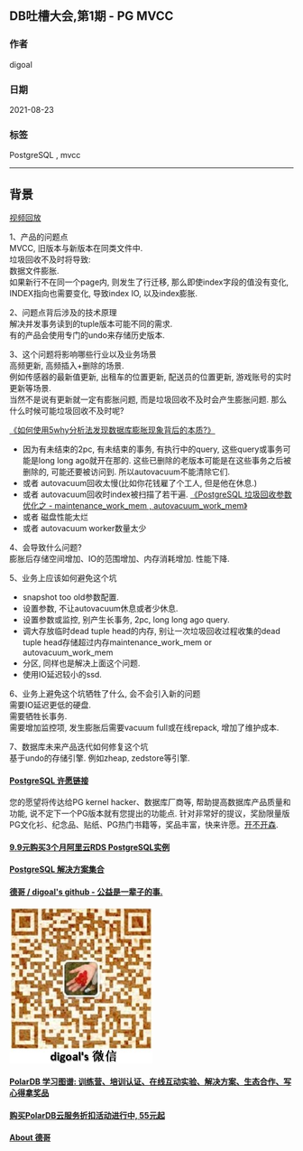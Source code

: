 ## DB吐槽大会,第1期 - PG MVCC       
        
### 作者        
digoal        
        
### 日期        
2021-08-23        
        
### 标签        
PostgreSQL , mvcc         
        
----        
        
## 背景        
[视频回放](https://www.bilibili.com/video/BV1Rv411N7Lt/)  
  
1、产品的问题点    
MVCC, 旧版本与新版本在同类文件中.   
垃圾回收不及时将导致:   
数据文件膨胀.  
如果新行不在同一个page内, 则发生了行迁移, 那么即使index字段的值没有变化, INDEX指向也需要变化, 导致index IO, 以及index膨胀.  
    
2、问题点背后涉及的技术原理    
解决并发事务读到的tuple版本可能不同的需求.   
有的产品会使用专门的undo来存储历史版本.   
    
3、这个问题将影响哪些行业以及业务场景    
高频更新, 高频插入+删除的场景.  
例如传感器的最新值更新, 出租车的位置更新, 配送员的位置更新, 游戏账号的实时更新等场景.   
当然不是说有更新就一定有膨胀问题, 而是垃圾回收不及时会产生膨胀问题. 那么什么时候可能垃圾回收不及时呢?  
  
[《如何使用5why分析法发现数据库膨胀现象背后的本质?》](../202108/20210818_01.md)    
- 因为有未结束的2pc, 有未结束的事务, 有执行中的query, 这些query或事务可能是long long ago就开在那的. 这些已删除的老版本可能是在这些事务之后被删除的, 可能还要被访问到. 所以autovacuum不能清除它们.    
- 或者 autovacuum回收太慢(比如你花钱雇了个工人, 但是他在休息.)    
- 或者 autovacuum回收时index被扫描了若干遍. [《PostgreSQL 垃圾回收参数优化之 - maintenance_work_mem , autovacuum_work_mem》](../201902/20190226_01.md)      
- 或者 磁盘性能太烂  
- 或者 autovacuum worker数量太少  
  
4、会导致什么问题?   
膨胀后存储空间增加、IO的范围增加、内存消耗增加. 性能下降.   
    
5、业务上应该如何避免这个坑    
- snapshot too old参数配置.     
- 设置参数, 不让autovacuum休息或者少休息.    
- 设置参数或监控, 别产生长事务, 2pc, long long ago query.     
- 调大存放临时dead tuple head的内存, 别让一次垃圾回收过程收集的dead tuple head存储超过内存maintenance_work_mem or autovacuum_work_mem    
- 分区, 同样也是解决上面这个问题.  
- 使用IO延迟较小的ssd.     
    
6、业务上避免这个坑牺牲了什么, 会不会引入新的问题    
需要IO延迟更低的硬盘.  
需要牺牲长事务.  
需要增加监控项, 发生膨胀后需要vacuum full或在线repack, 增加了维护成本.  
  
7、数据库未来产品迭代如何修复这个坑    
基于undo的存储引擎. 例如zheap, zedstore等引擎.   
      
        
  
#### [PostgreSQL 许愿链接](https://github.com/digoal/blog/issues/76 "269ac3d1c492e938c0191101c7238216")
您的愿望将传达给PG kernel hacker、数据库厂商等, 帮助提高数据库产品质量和功能, 说不定下一个PG版本就有您提出的功能点. 针对非常好的提议，奖励限量版PG文化衫、纪念品、贴纸、PG热门书籍等，奖品丰富，快来许愿。[开不开森](https://github.com/digoal/blog/issues/76 "269ac3d1c492e938c0191101c7238216").  
  
  
#### [9.9元购买3个月阿里云RDS PostgreSQL实例](https://www.aliyun.com/database/postgresqlactivity "57258f76c37864c6e6d23383d05714ea")
  
  
#### [PostgreSQL 解决方案集合](https://yq.aliyun.com/topic/118 "40cff096e9ed7122c512b35d8561d9c8")
  
  
#### [德哥 / digoal's github - 公益是一辈子的事.](https://github.com/digoal/blog/blob/master/README.md "22709685feb7cab07d30f30387f0a9ae")
  
  
![digoal's wechat](../pic/digoal_weixin.jpg "f7ad92eeba24523fd47a6e1a0e691b59")
  
  
#### [PolarDB 学习图谱: 训练营、培训认证、在线互动实验、解决方案、生态合作、写心得拿奖品](https://www.aliyun.com/database/openpolardb/activity "8642f60e04ed0c814bf9cb9677976bd4")
  
  
#### [购买PolarDB云服务折扣活动进行中, 55元起](https://www.aliyun.com/activity/new/polardb-yunparter?userCode=bsb3t4al "e0495c413bedacabb75ff1e880be465a")
  
  
#### [About 德哥](https://github.com/digoal/blog/blob/master/me/readme.md "a37735981e7704886ffd590565582dd0")
  
